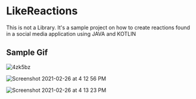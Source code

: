# LikeReactions

This is not a Library. It's a sample project on how to create reactions found in a social media application using JAVA and KOTLIN

## Sample Gif
![4zk5bz](https://user-images.githubusercontent.com/63277692/109289981-06fd2380-784d-11eb-9c7c-9da9fcb2f5f1.gif)

![Screenshot 2021-02-26 at 4 12 56 PM](https://user-images.githubusercontent.com/63277692/109290459-a3272a80-784d-11eb-95f8-4befa74437fe.png)

![Screenshot 2021-02-26 at 4 13 23 PM](https://user-images.githubusercontent.com/63277692/109290512-b1754680-784d-11eb-830a-333b78e3264c.png)

